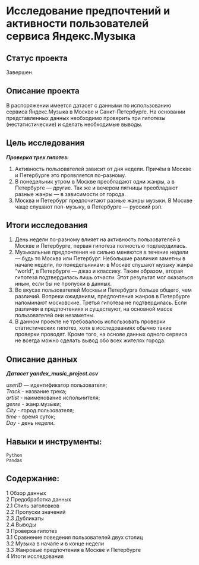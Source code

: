 # Исследование предпочтений и активности пользователей сервиса Яндекс.Музыка

## Статус проекта
Завершен

## Описание проекта
В распоряжении имеется датасет с данными по использованию сервиса Яндекс.Музыка в Москве и Санкт-Петербурге. На основании представленных данных необходимо проверить три гипотезы (нестатистические) и сделать необходимые выводы.

## Цель исследования
***Проверка трех гипотез:***
1. Активность пользователей зависит от дня недели. Причём в Москве и Петербурге это проявляется по-разному.
2. В понедельник утром в Москве преобладают одни жанры, а в Петербурге — другие. Так же и вечером пятницы преобладают разные жанры — в зависимости от города. 
3. Москва и Петербург предпочитают разные жанры музыки. В Москве чаще слушают поп-музыку, в Петербурге — русский рэп.

## Итоги исследования
1. День недели по-разному влияет на активность пользователей в Москве и Петербурге, первая гипотеза полностью подтвердилась.  
2. Музыкальные предпочтения не сильно меняются в течение недели — будь то Москва или Петербург. Небольшие различия заметны в начале недели, по понедельникам:
в Москве слушают музыку жанра “world”, в Петербурге — джаз и классику. Таким образом, вторая гипотеза подтвердилась лишь отчасти. Этот результат мог оказаться иным, если бы не пропуски в данных.  
3. Во вкусах пользователей Москвы и Петербурга больше общего, чем различий. Вопреки ожиданиям, предпочтения жанров в Петербурге напоминают московские.
Третья гипотеза не подтвердилась. Если различия в предпочтениях и существуют, на основной массе пользователей они незаметны.  
4. В данном проекте не требовалось использовать проверки статистических гипотез, хотя в исследованиях обычно такие проверки проводят. Кроме того, на основе данных одного сервиса не всегда можно сделать вывод обо всех жителях города.  

##  Описание данных

***Датасет yandex_music_project.csv***

*userID* — идентификатор пользователя;  
*Track* - название трека;  
*artist* - наименование испольнителя;  
*genre* - жанр музыки;  
*City* - город пользователя;  
*time* - время суток;  
*Day* - день недели.

## Навыки и инструменты:

`Python`  
`Pandas`  

## Содержание:  

1 Обзор данных  
2 Предобработка данных  
2.1 Стиль заголовков  
2.2 Пропуски значений  
2.3 Дубликаты  
2.4 Выводы  
3 Проверка гипотез  
3.1 Сравнение поведения пользователей двух столиц  
3.2 Музыка в начале и в конце недели  
3.3 Жанровые предпочтения в Москве и Петербурге  
4 Итоги исследования  
